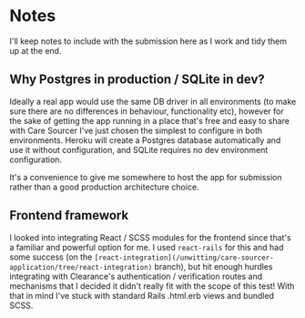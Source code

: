 # Notes

I'll keep notes to include with the submission here as I work and tidy
them up at the end.

## Why Postgres in production / SQLite in dev?

Ideally a real app would use the same DB driver in all environments (to make sure there are no differences in behaviour, functionality etc), however for the sake of getting the app running in a place that's free and easy to share with Care Sourcer I've just chosen the simplest to configure in both environments. Heroku will create a Postgres database automatically and use it without configuration, and SQLite requires no dev environment configuration.

It's a convenience to give me somewhere to host the app for submission rather than a good production architecture choice.

## Frontend framework

I looked into integrating React / SCSS modules for the frontend since that's a familiar and powerful option for me. I used `react-rails` for this and had some success (on the `[react-integration](/unwitting/care-sourcer-application/tree/react-integration)` branch), but hit enough hurdles integrating with Clearance's authentication / verification routes and mechanisms that I decided it didn't really fit with the scope of this test! With that in mind I've stuck with standard Rails .html.erb views and bundled SCSS.

